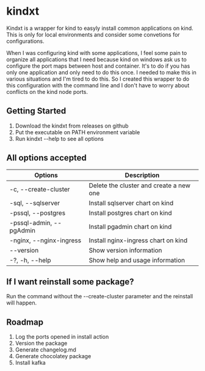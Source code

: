 # kindxt
Kindxt is a wrapper for kind to easyly install common applications on kind. This is only for local environments and consider some convetions for configurations.

When I was configuring kind with some applications, I feel some pain to organize all applications that I need because kind on windows ask us to configure the port maps between host and container. It's to do if you has only one application and only need to do this once. I needed to make this in various situations and I'm tired to do this. So I created this wrapper to do this configuration with the command line and I don't have to worry about conflicts on the kind node ports.

## Getting Started

1. Download the kindxt from releases on github
2. Put the executable on PATH environment variable
3. Run kindxt --help to see all options

## All options accepted

|  Options | Description  |
|---|---|
| -c, --create-cluster  | Delete the cluster and create a new one  |
| -sql, --sqlserver  | Install sqlserver chart on kind |
| -pssql, --postgres | Install postgres chart on kind  |
| -pssql-admin, --pgAdmin  | Install pgadmin chart on kind |
| -nginx, --nginx-ingress | Install nginx-ingress chart on kind |
| --version | Show version information |
| -?, -h, --help | Show help and usage information |

## If I want reinstall some package?

Run the command without the --create-cluster parameter and the reinstall will happen.

## Roadmap

1. Log the ports opened in install action
2. Version the package
3. Generate changelog.md
4. Generate chocolatey package
5. Install kafka